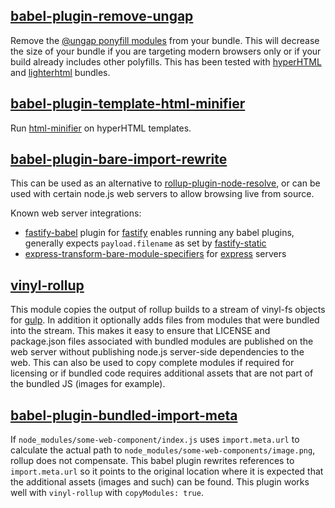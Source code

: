 ## [babel-plugin-remove-ungap]

Remove the [@ungap ponyfill modules] from your bundle.  This will decrease the size of
your bundle if you are targeting modern browsers only or if your build already includes
other polyfills.  This has been tested with [hyperHTML] and [lighterhtml] bundles.


## [babel-plugin-template-html-minifier]

Run [html-minifier] on hyperHTML templates.


## [babel-plugin-bare-import-rewrite]

This can be used as an alternative to [rollup-plugin-node-resolve], or can be used with certain node.js
web servers to allow browsing live from source.

Known web server integrations:
* [fastify-babel] plugin for [fastify] enables running any babel plugins, generally expects `payload.filename` as set by [fastify-static]
* [express-transform-bare-module-specifiers] for [express] servers


## [vinyl-rollup]

This module copies the output of rollup builds to a stream of vinyl-fs objects for [gulp].
In addition it optionally adds files from modules that were bundled into the stream.  This
makes it easy to ensure that LICENSE and package.json files associated with bundled modules
are published on the web server without publishing node.js server-side dependencies to the web.
This can also be used to copy complete modules if required for licensing or if bundled code
requires additional assets that are not part of the bundled JS (images for example).


## [babel-plugin-bundled-import-meta]

If `node_modules/some-web-component/index.js` uses `import.meta.url` to calculate the actual
path to `node_modules/some-web-components/image.png`, rollup does not compensate. This babel
plugin rewrites references to `import.meta.url` so it points to the original location where
it is expected that the additional assets (images and such) can be found. This plugin works
well with `vinyl-rollup` with `copyModules: true`.


[babel-plugin-remove-ungap]: https://github.com/cfware/babel-plugin-remove-ungap#readme
[@ungap ponyfill modules]: https://github.com/ungap/ungap.github.io#readme
[hyperHTML]: https://github.com/WebReflection/hyperHTML#readme
[lighterhtml]: https://github.com/WebReflection/lighterhtml#readme
[babel-plugin-template-html-minifier]: https://github.com/cfware/babel-plugin-template-html-minifier#readme
[html-minifier]: https://github.com/kangax/html-minifier#readme
[babel-plugin-bare-import-rewrite]: https://github.com/cfware/babel-plugin-bare-import-rewrite#readme
[rollup-plugin-node-resolve]: https://github.com/rollup/rollup-plugin-node-resolve#readme
[fastify]: https://github.com/fastify/fastify#readme
[fastify-babel]: https://github.com/cfware/fastify-babel#readme
[fastify-static]: https://github.com/fastify/fastify-static#readme
[express-transform-bare-module-specifiers]: https://github.com/nodecg/express-transform-bare-module-specifiers#readme
[express]: https://github.com/expressjs/express#readme
[vinyl-rollup]: https://github.com/cfware/vinyl-rollup#readme
[gulp]: https://github.com/gulpjs/gulp#readme
[babel-plugin-bundled-import-meta]: https://github.com/cfware/babel-plugin-bundled-import-meta#readme
